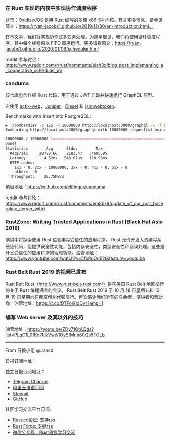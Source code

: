 ### 在 Rust 实现的内核中实现协作调度程序

背景：OxidizedOS 是用 Rust 编写的多核 x86-64 内核。有关更多信息，请参见简介：https://ryan-jacobs1.github.io/2019/12/30/an-introduction.html。

在本文中，我们将实现协作式多任务处理。为简单起见，我们将使用循环调度程序，其中每个线程将以 FIFO 顺序运行。更多请看原文：https://ryan-jacobs1.github.io/2020/01/06/scheduler.html

reddit 参与讨论：https://www.reddit.com/r/rust/comments/elzh3x/blog_post_implementing_a_cooperative_scheduler_in/

### canduma

该仓库包含样板 Rust 代码，用于通过 JWT 启动并快速运行 GraphQL 原型。

它使用 [actix-web](https://actix.rs/)，[Juniper](https://graphql-rust.github.io/juniper/current/)，[Diesel](http://diesel.rs/) 和 [jsonwebtoken](https://docs.rs/jsonwebtoken)。

Benchmarks with insert into PostgreSQL:
```bash
▶ ./bombardier -c 125 -n 10000000 http://localhost:3000/graphql -k -f body --method=POST -H "Content-Type: application/json" -s
Bombarding http://localhost:3000/graphql with 10000000 request(s) using 125 connection(s)

10000000 / 10000000 [===========================================================================] 100.00% 28777/s 5m47s
Done!
Statistics        Avg      Stdev        Max
  Reqs/sec     28788.66    2183.47   34605.95
  Latency        4.32ms   543.07us   110.95ms
  HTTP codes:
    1xx - 0, 2xx - 10000000, 3xx - 0, 4xx - 0, 5xx - 0
    others - 0
  Throughput:    20.75MB/s
```

项目地址：https://github.com/clifinger/canduma

reddit 参与讨论：https://www.reddit.com/r/rust/comments/em8bx9/update_of_our_rust_boilerplate_server_with/

### RustZone: Writing Trusted Applications in Rust (Black Hat Asia 2018)

演讲中将探索使用 Rust 语言编写受信任的应用程序。 Rust 允许开发人员编写系统级代码，但提供安全性功能，包括内存安全性，类型安全性和错误处理。这些是开发受信任的应用程序的理想功能。油管地址：https://www.youtube.com/watch?v=5fxPuOrlE2I&feature=youtu.be

### Rust Belt Rust 2019 的视频已发布

Rust Belt Rust（http://www.rust-belt-rust.com/）是在美国 Rust Belt 地区举行的关于 Rust 编程语言的会议。 Rust Belt Rust  2019 于 10 月 18 日星期五和 10 月 19 日星期六在俄亥俄州代顿举行。再次感谢我们所有的与会者，演讲者和赞助商！油管地址：https://t.co/DTFoG1dDyr?amp=1


### 编写 Web server 及其以外的技巧

油管地址：https://youtu.be/ZDy71QtAQgs?list=PLgC1L0fKd7UkVwjVlOySfMnn80Qs5TOLb


---

From 日报小组 @Jancd

日报订阅地址：

独立日报订阅地址：
- [Telgram Channel](https://t.me/rust_daily_news )
- [阿里云语雀订阅](https://www.yuque.com/chaosbot/rustnews)
- [Steemit](https://steemit.com/@blackanger)
- [GitHub](https://github.com/RustStudy/rust_daily_news)

社区学习交流平台订阅：
- [Rust.cc论坛: 支持rss](https://rust.cc)
- [Rust Force: 支持rss](https://rustforce.net/)
- [微信公众号：Rust语言学习交流](https://rust.cc/article?id=ed7c9379-d681-47cb-9532-0db97d883f62)
